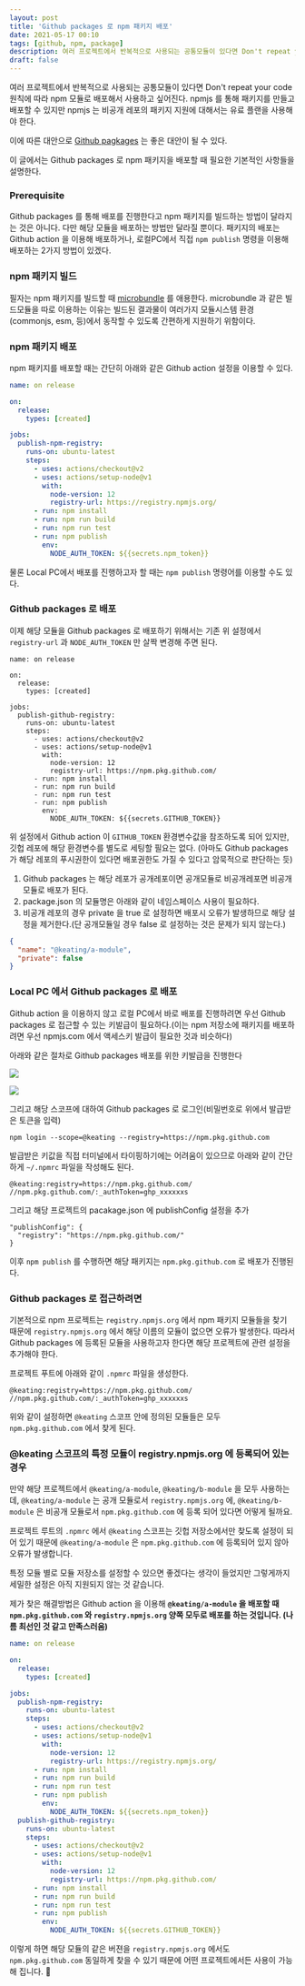 ```yaml
---
layout: post
title: 'Github packages 로 npm 패키지 배포'
date: 2021-05-17 00:10
tags: [github, npm, package]
description: 여러 프로젝트에서 반복적으로 사용되는 공통모듈이 있다면 Don't repeat your code 원칙에 따라 npm 모듈로 배포해서 사용하고 싶어진다. npmjs 를 통해 패키지를 만들고 배포할 수 있지만 npmjs 는 비공개 레포의 패키지 지원에 대해서는 유료 플랜을 사용해야 한다.
draft: false
---
```


여러 프로젝트에서 반복적으로 사용되는 공통모듈이 있다면 Don't repeat your code 원칙에 따라 npm 모듈로 배포해서 사용하고 싶어진다. npmjs 를 통해 패키지를 만들고 배포할 수 있지만 npmjs 는 비공개 레포의 패키지 지원에 대해서는 유료 플랜을 사용해야 한다.

이에 따른 대안으로 [Github pagkages](https://github.com/features/packages) 는 좋은 대안이 될 수 있다.

이 글에서는 Github packages 로 npm 패키지을 배포할 때 필요한 기본적인 사항들을 설명한다. 

### Prerequisite

Github packages 를 통해 배포를 진행한다고 npm 패키지를 빌드하는 방법이 달라지는 것은 아니다. 다만 해당 모듈을 배포하는 방법만 달라질 뿐이다. 패키지의 배포는 Github action 을 이용해 배포하거나, 로컬PC에서 직접 `npm publish` 명령을 이용해 배포하는 2가지 방법이 있겠다.


### npm 패키지 빌드
필자는 npm 패키지를 빌드할 때 [microbundle](https://www.npmjs.com/package/microbundle) 를 애용한다. microbundle 과 같은 빌드모듈을 따로 이용하는 이유는 빌드된 결과물이 여러가지 모듈시스템 환경(commonjs, esm, 등)에서 동작할 수 있도록 간편하게 지원하기 위함이다.


### npm 패키지 배포
npm 패키지를 배포할 때는 간단히 아래와 같은 Github action 설정을 이용할 수 있다.

```yaml
name: on release

on:
  release:
    types: [created]

jobs:
  publish-npm-registry:
    runs-on: ubuntu-latest
    steps:
      - uses: actions/checkout@v2
      - uses: actions/setup-node@v1
        with:
          node-version: 12
          registry-url: https://registry.npmjs.org/
      - run: npm install
      - run: npm run build
      - run: npm run test
      - run: npm publish
        env:
          NODE_AUTH_TOKEN: ${{secrets.npm_token}}
```

물론 Local PC에서 배포를 진행하고자 할 때는 `npm publish` 명령어를 이용할 수도 있다.

### Github packages 로 배포
이제 해당 모듈을 Github packages 로 배포하기 위해서는 기존 위 설정에서 `registry-url` 과 `NODE_AUTH_TOKEN` 만 살짝 변경해 주면 된다.

```yaml{15,21}
name: on release

on:
  release:
    types: [created]

jobs:
  publish-github-registry:
    runs-on: ubuntu-latest
    steps:
      - uses: actions/checkout@v2
      - uses: actions/setup-node@v1
        with:
          node-version: 12
          registry-url: https://npm.pkg.github.com/
      - run: npm install
      - run: npm run build
      - run: npm run test
      - run: npm publish
        env:
          NODE_AUTH_TOKEN: ${{secrets.GITHUB_TOKEN}}
```

위 설정에서 Github action 이 `GITHUB_TOKEN` 환경변수값을 참조하도록 되어 있지만, 깃헙 레포에 해당 환경변수를 별도로 세팅할 필요는 없다. (아마도 Github packages 가 해당 레포의 푸시권한이 있다면 배포권한도 가질 수 있다고 암묵적으로 판단하는 듯)

1. Github packages 는 해당 레포가 공개레포이면 공개모듈로 비공개레포면 비공개모듈로 배포가 된다.
1. package.json 의 모듈명은 아래와 같이 네임스페이스 사용이 필요하다.
1. 비공개 레포의 경우 private 을 true 로 설정하면 배포시 오류가 발생하므로 해당 설정을 제거한다.(단 공개모듈일 경우 false 로 설정하는 것은 문제가 되지 않는다.)

```json
{
  "name": "@keating/a-module",
  "private": false
}
```

### Local PC 에서 Github packages 로 배포
Github action 을 이용하지 않고 로컬 PC에서 바로 배포를 진행하려면 우선 Github packages 로 접근할 수 있는 키발급이 필요하다.(이는 npm 저장소에 패키지를 배포하려면 우선 npmjs.com 에서 액세스키 발급이 필요한 것과 비슷하다)

아래와 같은 절차로 Github packages 배포를 위한 키발급을 진행한다

![](https://telegra.ph/file/9a222a2c48d237d9cb410.png)

![](https://telegra.ph/file/0d71ca3bf3818e64d33a5.png)


그리고 해당 스코프에 대하여 Github packages 로 로그인(비밀번호로 위에서 발급받은 토큰을 입력)
```
npm login --scope=@keating --registry=https://npm.pkg.github.com
```

발급받은 키값을 직접 터미널에서 타이핑하기에는 어려움이 있으므로 아래와 같이 간단하게 `~/.npmrc` 파일을 작성해도 된다.

```
@keating:registry=https://npm.pkg.github.com/
//npm.pkg.github.com/:_authToken=ghp_xxxxxxs
```

그리고 해당 프로젝트의 pacakage.json 에 publishConfig 설정을 추가
```
"publishConfig": {
  "registry": "https://npm.pkg.github.com/"
}
```

이후 `npm publish` 를 수행하면 해당 패키지는 `npm.pkg.github.com` 로 배포가 진행된다.


### Github packages 로 접근하려면
기본적으로 npm 프로젝트는 `registry.npmjs.org` 에서 npm 패키지 모듈들을 찾기 때문에 `registry.npmjs.org` 에서 해당 이름의 모듈이 없으면 오류가 발생한다. 따라서 Github packages 에 등록된 모듈을 사용하고자 한다면 해당 프로젝트에 관련 설정을 추가해야 한다.

프로젝트 푸트에 아래와 같이 `.npmrc` 파일을 생성한다.

```
@keating:registry=https://npm.pkg.github.com/
//npm.pkg.github.com/:_authToken=ghp_xxxxxxs
```

위와 같이 설정하면 `@keating` 스코프 안에 정의된 모듈들은 모두 `npm.pkg.github.com` 에서 찾게 된다.



### @keating 스코프의 특정 모듈이 registry.npmjs.org 에 등록되어 있는 경우

만약 해당 프로젝트에서 `@keating/a-module`, `@keating/b-module` 을 모두 사용하는데, `@keating/a-module` 는 공개 모듈로서 `registry.npmjs.org` 에, `@keating/b-module` 은 비공개 모듈로서 `npm.pkg.github.com` 에 등록 되어 있다면 어떻게 될까요.

프로젝트 루트의 `.npmrc` 에서 `@keating` 스코프는 깃헙 저장소에서만 찾도록 설정이 되어 있기 때문에 `@keating/a-module` 은 `npm.pkg.github.com` 에 등록되어 있지 않아 오류가 발생합니다.

특정 모듈 별로 모듈 저장소를 설정할 수 있으면 좋겠다는 생각이 들었지만 그렇게까지 세밀한 설정은 아직 지원되지 않는 것 같습니다.

제가 찾은 해결방법은 Github action 을 이용해 **`@keating/a-module` 을 배포할 때  `npm.pkg.github.com` 와 `registry.npmjs.org` 양쪽 모두로 배포를 하는 것입니다. (나름 최선인 것 같고 만족스러움)**

```yaml
name: on release

on:
  release:
    types: [created]

jobs:
  publish-npm-registry:
    runs-on: ubuntu-latest
    steps:
      - uses: actions/checkout@v2
      - uses: actions/setup-node@v1
        with:
          node-version: 12
          registry-url: https://registry.npmjs.org/
      - run: npm install
      - run: npm run build
      - run: npm run test
      - run: npm publish
        env:
          NODE_AUTH_TOKEN: ${{secrets.npm_token}}
  publish-github-registry:
    runs-on: ubuntu-latest
    steps:
      - uses: actions/checkout@v2
      - uses: actions/setup-node@v1
        with:
          node-version: 12
          registry-url: https://npm.pkg.github.com/
      - run: npm install
      - run: npm run build
      - run: npm run test
      - run: npm publish
        env:
          NODE_AUTH_TOKEN: ${{secrets.GITHUB_TOKEN}}
```

이렇게 하면 해당 모듈의 같은 버젼을 `registry.npmjs.org` 에서도 `npm.pkg.github.com` 동일하게 찾을 수 있기 때문에 어떤 프로젝트에서든 사용이 가능해 집니다. 🙂
